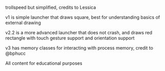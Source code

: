 trollspeed but simplified, credits to Lessica

v1 is simple launcher that draws square, best for understanding basics of external drawing

v2.2 is a more advanced launcher that does not crash, and draws red rectangle with touch gesture support and orientation support

v3 has memory classes for interacting with process memory, credit to @bphucc

All content for educational purposes
